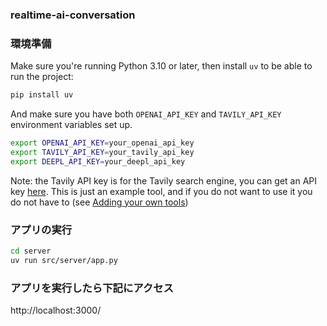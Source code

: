 ### realtime-ai-conversation

### 環境準備

Make sure you're running Python 3.10 or later, then install `uv` to be able to run the project:

```bash
pip install uv

```

And make sure you have both `OPENAI_API_KEY` and `TAVILY_API_KEY` environment variables set up.

```bash
export OPENAI_API_KEY=your_openai_api_key
export TAVILY_API_KEY=your_tavily_api_key
export DEEPL_API_KEY=your_deepl_api_key
```
Note: the Tavily API key is for the Tavily search engine, you can get an API key [here](https://app.tavily.com/). This is just an example tool, and if you do not want to use it you do not have to (see [Adding your own tools](#adding-your-own-tools))

### アプリの実行
```bash
cd server
uv run src/server/app.py
```


### アプリを実行したら下記にアクセス

http://localhost:3000/
